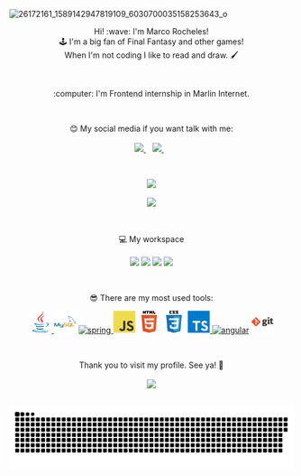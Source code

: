 ![26172161_1589142947819109_6030700035158253643_o](https://user-images.githubusercontent.com/81653024/145266816-4e84b26e-3e57-4b96-adcb-d21024637c01.jpg)

<p align='center'>
  Hi! :wave: I'm Marco Rocheles!<br/>
  🕹️ I'm a big fan of Final Fantasy and other games!<br/>
  When I'm not coding I like to read and draw. 🖌️
</p>

<br/>

<p align='center'>
  :computer: I'm Frontend internship in Marlin Internet.
</p>
<br/>

<p align='center'>
  😊 My social media if you want talk with me:<br/><br/>
  <a href="https://www.linkedin.com/in/marcorocheles/">
    <img src="https://img.shields.io/badge/linkedin-%230077B5.svg?&style=for-the-badge&logo=linkedin&logoColor=white" />
  </a>&nbsp;&nbsp;
  <a href="https://www.instagram.com/marcorocheles/">
    <img src="https://img.shields.io/badge/instagram-%23E4405F.svg?&style=for-the-badge&logo=instagram&logoColor=white" />        
  </a>&nbsp;&nbsp;
</p>
<br/>

<p align='center'>
  <a href="#"><img src="https://github-readme-stats.vercel.app/api?username=marcorocheles&show_icons=true&count_private=true&theme=ocean_dark" width="350"></a>
</p>

<p align='center'>
  <a href="#"><img src="https://github-readme-stats.vercel.app/api/top-langs/?username=marcorocheles&exclude_repo=cem_clipnet&layout=compact&theme=ocean_dark"></a>
</p>

<br />
<p align='center'>
  💻 My workspace<br/><br/>
  <img src="https://img.shields.io/badge/windows-%230078D6.svg?&style=for-the-badge&logo=windows&logoColor=white" />
  <img src=https://img.shields.io/badge/AMD-Ryzen_5_1600-ED1C24?style=for-the-badge&logo=amd&logoColor=white />
  <img src="https://img.shields.io/badge/RAM-16GB-%230071C5.svg?&style=for-the-badge&logoColor=white" />
  <img src=https://img.shields.io/badge/AMD-Radeon_RX_580-ED1C24?style=for-the-badge&logo=amd&logoColor=white />
</p>

<br/>
<p align='center'>
  😎 There are my most used tools:
  <div style="display: inline_block">
    <p align='center'>
<a href="https://www.java.com/pt-BR/" target="_blank"> <img src="https://raw.githubusercontent.com/devicons/devicon/master/icons/java/java-original.svg" alt="java" width="40" height="40"/>
<a href="https://www.mysql.com/" target="_blank"> <img src="https://raw.githubusercontent.com/devicons/devicon/master/icons/mysql/mysql-original-wordmark.svg" alt="mysql" width="40" height="40"/></a>
<a href="https://spring.io/" target="_blank"> <img src="https://www.vectorlogo.zone/logos/springio/springio-icon.svg" alt="spring" width="40" height="40"/> </a>
<a href="https://developer.mozilla.org/en-US/docs/Web/JavaScript" target="_blank"> <img src="https://raw.githubusercontent.com/devicons/devicon/master/icons/javascript/javascript-original.svg" alt="javascript" width="40" height="40"/></a>
<a href="https://www.w3.org/html/" target="_blank"> <img src="https://raw.githubusercontent.com/devicons/devicon/master/icons/html5/html5-original-wordmark.svg" alt="html5" width="40" altura="40"/></a> 
<a href="https://www.w3schools.com/css/" target="_blank"> <img src="https://raw.githubusercontent.com/devicons/devicon/master/icons/css3/css3-original-wordmark.svg" alt="css3" width="40" altura="40"/></a>
<a href="https://www.typescriptlang.org/" target="_blank"> <img src="https://raw.githubusercontent.com/devicons/devicon/master/icons/typescript/typescript-original.svg" alt="typescript" width="40" height="40"/> </a>
<a href="https://angular.io" target="_blank"> <img src="https://angular.io/assets/images/logos/angular/angular.svg" alt="angular" width="40" height="40"/></a>
<a href="https://git-scm.com/" target="_blank"> <img src="https://raw.githubusercontent.com/devicons/devicon/master/icons/git/git-original-wordmark.svg" alt="git" width="40" height="40"/></a>
  </p>
</p>

<br/>
<p align='center'>
  Thank you to visit my profile. See ya! 👋<br/><br/>
  <a href="#"><img src="https://badges.pufler.dev/visits/marcorocheles/marcorocheles"></a>
</p>    
    
</div>
  
  ##
 ![Snake animation](https://github.com/JhonMeddev/JhonMeddev/blob/output/github-contribution-grid-snake.svg)
<div> 




